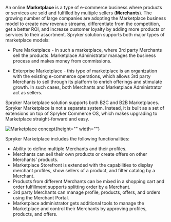 An online **Marketplace** is a type of e-commerce business where products or services are sold and fulfilled by multiple sellers (**Merchants**). The growing number of large companies are adopting the Marketplace business model to create new revenue streams, differentiate from the competition, get a better ROI, and increase customer loyalty by adding more products or services to their assortment.
 Spryker solution supports both major types of marketplace models:

* Pure Marketplace - in such a marketplace, where 3rd party Merchants sell the products. Marketplace Administrator manages the business process and makes money from commissions.

* Enterprise Marketplace - this type of marketplace is an organization with the existing e-commerce operations, which allows 3rd party Merchants to sell through its platform to enrich offerings and stimulate growth. In such cases, both Merchants and Marketplace Administrator act as sellers. 

Spryker Marketplace solution supports both B2C and B2B Marketplaces.
Spryker Marketplace is not a separate system. Instead, it is built as a set of extensions on top of Spryker Commerce OS, which makes upgrading to Marketplace straight-forward and easy. 

![Marketplace concept](https://spryker.s3.eu-central-1.amazonaws.com/docs/About/Marketplace/Marketplace+Concept/marketplace-concept.png){height="" width=""}

Spryker Marketplace includes the following functionalities:

* Ability to define multiple Merchants and their profiles.
* Merchants can sell their own products or create offers on other Merchants' products.
* Marketplace Storefront is extended with the capabilities to display merchant profiles, show sellers of a product, and filter catalog by a Merchant.
* Products from different Merchants can be mixed in a shopping cart and order fulfillment supports splitting order by a Merchant.
* 3rd party Merchants can manage profile, products, offers, and orders using the Merchant Portal.
* Marketplace administrator gets additional tools to manage the Marketplace and control their Merchants by approving profiles, products, and offers.
